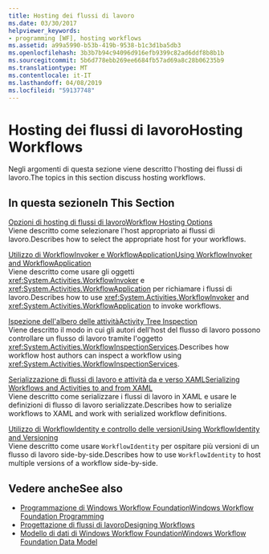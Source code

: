```yaml
---
title: Hosting dei flussi di lavoro
ms.date: 03/30/2017
helpviewer_keywords:
- programming [WF], hosting workflows
ms.assetid: a99a5990-b53b-419b-9538-b1c3d1ba5db3
ms.openlocfilehash: 3b3b7b94c94096d916efb9399c82ad6ddf8b8b1b
ms.sourcegitcommit: 5b6d778ebb269ee6684fb57ad69a8c28b06235b9
ms.translationtype: MT
ms.contentlocale: it-IT
ms.lasthandoff: 04/08/2019
ms.locfileid: "59137748"
---
```

# <a name="hosting-workflows"></a><span data-ttu-id="37715-102">Hosting dei flussi di lavoro</span><span class="sxs-lookup"><span data-stu-id="37715-102">Hosting Workflows</span></span>
<span data-ttu-id="37715-103">Negli argomenti di questa sezione viene descritto l'hosting dei flussi di lavoro.</span><span class="sxs-lookup"><span data-stu-id="37715-103">The topics in this section discuss hosting workflows.</span></span>  
  
## <a name="in-this-section"></a><span data-ttu-id="37715-104">In questa sezione</span><span class="sxs-lookup"><span data-stu-id="37715-104">In This Section</span></span>  
 [<span data-ttu-id="37715-105">Opzioni di hosting di flussi di lavoro</span><span class="sxs-lookup"><span data-stu-id="37715-105">Workflow Hosting Options</span></span>](workflow-hosting-options.md)  
 <span data-ttu-id="37715-106">Viene descritto come selezionare l'host appropriato ai flussi di lavoro.</span><span class="sxs-lookup"><span data-stu-id="37715-106">Describes how to select the appropriate host for your workflows.</span></span>  
  
 [<span data-ttu-id="37715-107">Utilizzo di WorkflowInvoker e WorkflowApplication</span><span class="sxs-lookup"><span data-stu-id="37715-107">Using WorkflowInvoker and WorkflowApplication</span></span>](using-workflowinvoker-and-workflowapplication.md)  
 <span data-ttu-id="37715-108">Viene descritto come usare gli oggetti <xref:System.Activities.WorkflowInvoker> e <xref:System.Activities.WorkflowApplication> per richiamare i flussi di lavoro.</span><span class="sxs-lookup"><span data-stu-id="37715-108">Describes how to use <xref:System.Activities.WorkflowInvoker> and <xref:System.Activities.WorkflowApplication> to invoke workflows.</span></span>  
  
 [<span data-ttu-id="37715-109">Ispezione dell'albero delle attività</span><span class="sxs-lookup"><span data-stu-id="37715-109">Activity Tree Inspection</span></span>](activity-tree-inspection.md)  
 <span data-ttu-id="37715-110">Viene descritto il modo in cui gli autori dell'host del flusso di lavoro possono controllare un flusso di lavoro tramite l'oggetto <xref:System.Activities.WorkflowInspectionServices>.</span><span class="sxs-lookup"><span data-stu-id="37715-110">Describes how workflow host authors can inspect a workflow using <xref:System.Activities.WorkflowInspectionServices>.</span></span>  
  
 [<span data-ttu-id="37715-111">Serializzazione di flussi di lavoro e attività da e verso XAML</span><span class="sxs-lookup"><span data-stu-id="37715-111">Serializing Workflows and Activities to and from XAML</span></span>](serializing-workflows-and-activities-to-and-from-xaml.md)  
 <span data-ttu-id="37715-112">Viene descritto come serializzare i flussi di lavoro in XAML e usare le definizioni di flusso di lavoro serializzate.</span><span class="sxs-lookup"><span data-stu-id="37715-112">Describes how to serialize workflows to XAML and work with serialized workflow definitions.</span></span>  
  
 [<span data-ttu-id="37715-113">Utilizzo di WorkflowIdentity e controllo delle versioni</span><span class="sxs-lookup"><span data-stu-id="37715-113">Using WorkflowIdentity and Versioning</span></span>](using-workflowidentity-and-versioning.md)  
 <span data-ttu-id="37715-114">Viene descritto come usare `WorkflowIdentity` per ospitare più versioni di un flusso di lavoro side-by-side.</span><span class="sxs-lookup"><span data-stu-id="37715-114">Describes how to use `WorkflowIdentity` to host multiple versions of a workflow side-by-side.</span></span>  
  
## <a name="see-also"></a><span data-ttu-id="37715-115">Vedere anche</span><span class="sxs-lookup"><span data-stu-id="37715-115">See also</span></span>

- [<span data-ttu-id="37715-116">Programmazione di Windows Workflow Foundation</span><span class="sxs-lookup"><span data-stu-id="37715-116">Windows Workflow Foundation Programming</span></span>](programming.md)
- [<span data-ttu-id="37715-117">Progettazione di flussi di lavoro</span><span class="sxs-lookup"><span data-stu-id="37715-117">Designing Workflows</span></span>](designing-workflows.md)
- [<span data-ttu-id="37715-118">Modello di dati di Windows Workflow Foundation</span><span class="sxs-lookup"><span data-stu-id="37715-118">Windows Workflow Foundation Data Model</span></span>](data-model.md)
